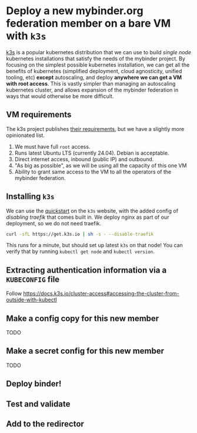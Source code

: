 # Deploy a new mybinder.org federation member on a bare VM with `k3s`

[k3s](https://k3s.io/) is a popular kubernetes distribution that we can use
to build *single node* kubernetes installations that satisfy the needs of the
mybinder project. By focusing on the simplest possible kubernetes installation,
we can get all the benefits of kubernetes (simplified deployment, cloud agnosticity,
unified tooling, etc) **except** autoscaling, and deploy **anywhere we can get a VM
with root access**. This is vastly simpler than managing an autoscaling kubernetes
cluster, and allows expansion of the mybinder federation in ways that would otherwise
be more difficult.

## VM requirements

The k3s project publishes [their requirements](https://docs.k3s.io/installation/requirements?),
but we have a slightly more opinionated list.

1. We must have full `root` access.
2. Runs latest Ubuntu LTS (currently 24.04). Debian is acceptable.
3. Direct internet access, inbound (public IP) and outbound.
4. "As big as possible", as we will be using all the capacity of this one VM
5. Ability to grant same access to the VM to all the operators of the mybinder federation.

## Installing `k3s`

We can use the [quickstart](https://docs.k3s.io/quick-start) on the `k3s` website, with the added
config of *disabling traefik* that comes built in. We deploy nginx as part of our deployment, so we
do not need traefik.

```bash
curl -sfL https://get.k3s.io | sh -s - --disable-traefik
```

This runs for a minute, but should set up latest `k3s` on that node! You can verify that by running
`kubectl get node` and `kubectl version`.

## Extracting authentication information via a `KUBECONFIG` file

Follow https://docs.k3s.io/cluster-access#accessing-the-cluster-from-outside-with-kubectl

## Make a config copy for this new member

TODO

## Make a secret config for this new member

TODO

## Deploy binder!

## Test and validate

## Add to the redirector